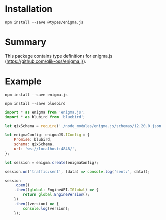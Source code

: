 # Installation

`npm install --save @types/enigma.js`

# Summary

This package contains type definitions for enigma.js (https://github.com/qlik-oss/enigma.js).

# Example

`npm install --save enigma.js`

`npm install --save bluebird`

```js
import * as enigma from 'enigma.js';
import * as blubird from 'bluebird';

let qixSchema = require('./node_modules/enigma.js/schemas/12.20.0.json');

let enigmaConfig: enigmaJS.IConfig = {
    Promise: blubird,
    schema: qixSchema,
    url: 'ws://localhost:4848/',
};

let session = enigma.create(enigmaConfig);

session.on('traffic:sent', (data) => console.log('sent:', data));

session
    .open()
    .then((global: EngineAPI.IGlobal) => {
        return global.EngineVersion();
    })
    .then((version) => {
        console.log(version);
    });
```
